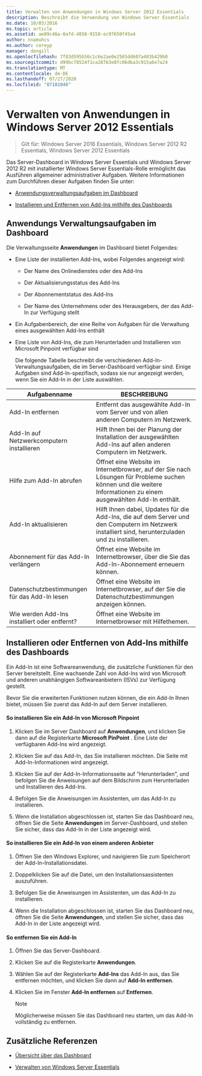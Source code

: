 ```yaml
---
title: Verwalten von Anwendungen in Windows Server 2012 Essentials
description: Beschreibt die Verwendung von Windows Server Essentials
ms.date: 10/03/2016
ms.topic: article
ms.assetid: ae89c46a-0afd-4858-9150-ec97650f45a4
author: nnamuhcs
ms.author: coreyp
manager: dongill
ms.openlocfilehash: 7f83d595b56c1c6e2ae0e2565dd607a403b429b0
ms.sourcegitcommit: d99bc78524f1ca287b3e8fc06dba3c915a6e7a24
ms.translationtype: MT
ms.contentlocale: de-DE
ms.lasthandoff: 07/27/2020
ms.locfileid: "87181046"
---
```

# <a name="manage-applications-in-windows-server-essentials"></a>Verwalten von Anwendungen in Windows Server 2012 Essentials

>Gilt für: Windows Server 2016 Essentials, Windows Server 2012 R2 Essentials, Windows Server 2012 Essentials

 Das Server-Dashboard in Windows Server Essentials und Windows Server 2012 R2 mit installierter Windows Server Essentials-Rolle ermöglicht das Ausführen allgemeiner administrativer Aufgaben. Weitere Informationen zum Durchführen dieser Aufgaben finden Sie unter:

-   [Anwendungsverwaltungsaufgaben im Dashboard](Manage-Applications-in-Windows-Server-Essentials.md#BKMK_1)

-   [Installieren und Entfernen von Add-Ins mithilfe des Dashboards](Manage-Applications-in-Windows-Server-Essentials.md#BKMK_2)

##  <a name="application-management-tasks-in-the-dashboard"></a><a name="BKMK_1"></a>Anwendungs Verwaltungsaufgaben im Dashboard
 Die Verwaltungsseite **Anwendungen** im Dashboard bietet Folgendes:

- Eine Liste der installierten Add-Ins, wobei Folgendes angezeigt wird:

  -   Der Name des Onlinedienstes oder des Add-Ins

  -   Der Aktualisierungsstatus des Add-Ins

  -   Der Abonnementstatus des Add-Ins

  -   Der Name des Unternehmens oder des Herausgebers, der das Add-In zur Verfügung stellt

- Ein Aufgabenbereich, der eine Reihe von Aufgaben für die Verwaltung eines ausgewählten Add-Ins enthält

- Eine Liste von Add-Ins, die zum Herunterladen und Installieren von Microsoft Pinpoint verfügbar sind

  Die folgende Tabelle beschreibt die verschiedenen Add-In-Verwaltungsaufgaben, die im Server-Dashboard verfügbar sind. Einige Aufgaben sind Add-In-spezifisch, sodass sie nur angezeigt werden, wenn Sie ein Add-In in der Liste auswählen.

|Aufgabenname|BESCHREIBUNG|
|---------------|-----------------|
|Add-In entfernen|Entfernt das ausgewählte Add-In vom Server und von allen anderen Computern im Netzwerk.|
|Add-In auf Netzwerkcomputern installieren|Hilft Ihnen bei der Planung der Installation der ausgewählten Add-Ins auf allen anderen Computern im Netzwerk.|
|Hilfe zum Add-In abrufen|Öffnet eine Website im Internetbrowser, auf der Sie nach Lösungen für Probleme suchen können und die weitere Informationen zu einem ausgewählten Add-In enthält.|
|Add-In aktualisieren|Hilft Ihnen dabei, Updates für die Add-Ins, die auf dem Server und den Computern im Netzwerk installiert sind, herunterzuladen und zu installieren.|
|Abonnement für das Add-In verlängern|Öffnet eine Website im Internetbrowser, über die Sie das Add-In-Abonnement erneuern können.|
|Datenschutzbestimmungen für das Add-In lesen|Öffnet eine Website im Internetbrowser, auf der Sie die Datenschutzbestimmungen anzeigen können.|
|Wie werden Add-Ins installiert oder entfernt?|Öffnet eine Website im Internetbrowser mit Hilfethemen.|

##  <a name="install-or-remove-add-ins-using-the-dashboard"></a><a name="BKMK_2"></a>Installieren oder Entfernen von Add-Ins mithilfe des Dashboards
 Ein Add-In ist eine Softwareanwendung, die zusätzliche Funktionen für den Server bereitstellt. Eine wachsende Zahl von Add-Ins wird von Microsoft und anderen unabhängigen Softwareanbietern (ISVs) zur Verfügung gestellt.

 Bevor Sie die erweiterten Funktionen nutzen können, die ein Add-In Ihnen bietet, müssen Sie zuerst das Add-In auf dem Server installieren.

#### <a name="to-install-an-add-in-from-microsoft-pinpoint"></a>So installieren Sie ein Add-In von Microsoft Pinpoint

1.  Klicken Sie im Server Dashboard auf **Anwendungen**, und klicken Sie dann auf die Registerkarte **Microsoft PinPoint** .  Eine Liste der verfügbaren Add-Ins wird angezeigt.

2.  Klicken Sie auf das Add-In, das Sie installieren möchten. Die Seite mit Add-In-Informationen wird angezeigt.

3.  Klicken Sie auf der Add-In-Informationsseite auf "Herunterladen", und befolgen Sie die Anweisungen auf dem Bildschirm zum Herunterladen und Installieren des Add-Ins.

4.  Befolgen Sie die Anweisungen im Assistenten, um das Add-In zu installieren.

5.  Wenn die Installation abgeschlossen ist, starten Sie das Dashboard neu, öffnen Sie die Seite **Anwendungen** im Server-Dashboard, und stellen Sie sicher, dass das Add-In in der Liste angezeigt wird.

#### <a name="to-install-an-add-in-from-another-provider"></a>So installieren Sie ein Add-In von einem anderen Anbieter

1.  Öffnen Sie den Windows Explorer, und navigieren Sie zum Speicherort der Add-In-Installationsdatei.

2.  Doppelklicken Sie auf die Datei, um den Installationsassistenten auszuführen.

3.  Befolgen Sie die Anweisungen im Assistenten, um das Add-In zu installieren.

4.  Wenn die Installation abgeschlossen ist, starten Sie das Dashboard neu, öffnen Sie die Seite **Anwendungen**, und stellen Sie sicher, dass das Add-In in der Liste angezeigt wird.

#### <a name="to-remove-an-add-in"></a>So entfernen Sie ein Add-In

1.  Öffnen Sie das Server-Dashboard.

2.  Klicken Sie auf die Registerkarte **Anwendungen**.

3.  Wählen Sie auf der Registerkarte **Add-Ins** das Add-In aus, das Sie entfernen möchten, und klicken Sie dann auf **Add-In entfernen**.

4.  Klicken Sie im Fenster **Add-In entfernen** auf **Entfernen**.

    > [!NOTE]
    >  Möglicherweise müssen Sie das Dashboard neu starten, um das Add-In vollständig zu entfernen.

## <a name="additional-references"></a>Zusätzliche Referenzen

-   [Übersicht über das Dashboard](Overview-of-the-Dashboard-in-Windows-Server-Essentials.md)

-   [Verwalten von Windows Server Essentials](Manage-Windows-Server-Essentials.md)
